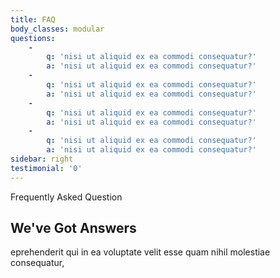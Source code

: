 ```yaml
---
title: FAQ
body_classes: modular
questions:
    -
        q: 'nisi ut aliquid ex ea commodi consequatur?'
        a: 'nisi ut aliquid ex ea commodi consequatur?'
    -
        q: 'nisi ut aliquid ex ea commodi consequatur?'
        a: 'nisi ut aliquid ex ea commodi consequatur?'
    -
        q: 'nisi ut aliquid ex ea commodi consequatur?'
        a: 'nisi ut aliquid ex ea commodi consequatur?'
    -
        q: 'nisi ut aliquid ex ea commodi consequatur?'
        a: 'nisi ut aliquid ex ea commodi consequatur?'
sidebar: right
testimonial: '0'
---
```


<span class="pseudo--dash d-inline-block mx-auto items-center text-green-400"> Frequently Asked Question </span>
## We've Got Answers
eprehenderit qui in ea voluptate velit esse quam nihil molestiae consequatur, 